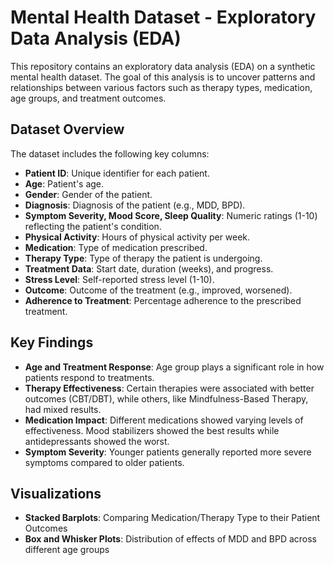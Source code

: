 # Mental Health Dataset - Exploratory Data Analysis (EDA)

This repository contains an exploratory data analysis (EDA) on a synthetic mental health dataset. The goal of this analysis is to uncover patterns and relationships between various factors such as therapy types, medication, age groups, and treatment outcomes.

## Dataset Overview

The dataset includes the following key columns:
- **Patient ID**: Unique identifier for each patient.
- **Age**: Patient's age.
- **Gender**: Gender of the patient.
- **Diagnosis**: Diagnosis of the patient (e.g., MDD, BPD).
- **Symptom Severity, Mood Score, Sleep Quality**: Numeric ratings (1-10) reflecting the patient's condition.
- **Physical Activity**: Hours of physical activity per week.
- **Medication**: Type of medication prescribed.
- **Therapy Type**: Type of therapy the patient is undergoing.
- **Treatment Data**: Start date, duration (weeks), and progress.
- **Stress Level**: Self-reported stress level (1-10).
- **Outcome**: Outcome of the treatment (e.g., improved, worsened).
- **Adherence to Treatment**: Percentage adherence to the prescribed treatment.

## Key Findings
- **Age and Treatment Response**: Age group plays a significant role in how patients respond to treatments.
- **Therapy Effectiveness**: Certain therapies were associated with better outcomes (CBT/DBT), while others, like Mindfulness-Based Therapy, had mixed results.
- **Medication Impact**: Different medications showed varying levels of effectiveness. Mood stabilizers showed the best results while antidepressants showed the worst.
- **Symptom Severity**: Younger patients generally reported more severe symptoms compared to older patients.

## Visualizations

- **Stacked Barplots**: Comparing Medication/Therapy Type to their Patient Outcomes
- **Box and Whisker Plots**: Distribution of effects of MDD and BPD across different age groups
